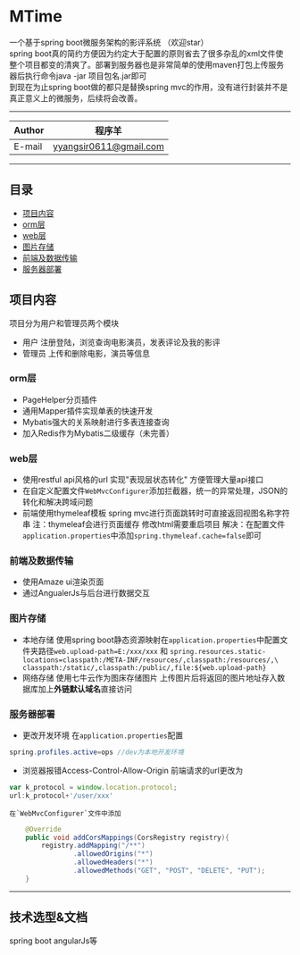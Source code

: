 ﻿# MTime
一个基于spring boot微服务架构的影评系统 （欢迎star）<br>
spring boot真的简约方便因为约定大于配置的原则省去了很多杂乱的xml文件使整个项目都变的清爽了。部署到服务器也是非常简单的使用maven打包上传服务器后执行命令java -jar 项目包名.jar即可<br>
到现在为止spring boot做的都只是替换spring mvc的作用，没有进行封装并不是真正意义上的微服务，后续将会改善。

---

|Author|程序羊|
|---|---
|E-mail|yyangsir0611@gmail.com

----------
## 目录
* [项目内容](#项目内容)
* [orm层](#orm层)
* [web层](#web层)
* [图片存储](#图片存储)
* [前端及数据传输](#前端及数据传输)
* [服务器部署](#服务器部署)

## 项目内容
项目分为用户和管理员两个模块<br>

 - 用户 注册登陆，浏览查询电影演员，发表评论及我的影评
 - 管理员 上传和删除电影，演员等信息

### orm层

 - PageHelper分页插件
 - 通用Mapper插件实现单表的快速开发
 - Mybatis强大的关系映射进行多表连接查询
 - 加入Redis作为Mybatis二级缓存（未完善）

### web层

 - 使用restful api风格的url 实现"表现层状态转化" 方便管理大量api接口 
 - 在自定义配置文件`WebMvcConfigurer`添加拦截器，统一的异常处理，JSON的转化和解决跨域问题 
 - 前端使用thymeleaf模板 spring mvc进行页面跳转时可直接返回视图名称字符串
 注：thymeleaf会进行页面缓存 修改html需要重启项目 
 解决：在配置文件`application.properties`中添加`spring.thymeleaf.cache=false`即可

### 前端及数据传输

 - 使用Amaze ui渲染页面
 - 通过AngualerJs与后台进行数据交互

### 图片存储

 - 本地存储 
     使用spring boot静态资源映射在`application.properties`中配置文件夹路径`web.upload-path=E:/xxx/xxx` 和 `spring.resources.static-locations=classpath:/META-INF/resources/,classpath:/resources/,\
  classpath:/static/,classpath:/public/,file:${web.upload-path}`
 - 网络存储 
    使用七牛云作为图床存储图片 上传图片后将返回的图片地址存入数据库加上**外链默认域名**直接访问



### 服务器部署

 - 更改开发环境 在`application.properties`配置
``` java
spring.profiles.active=ops //dev为本地开发环境
```
 - 浏览器报错Access-Control-Allow-Origin
    前端请求的url更改为
```js
var k_protocol = window.location.protocol;
url:k_protocol+'/user/xxx'
```
    在`WebMvcConfigurer`文件中添加
```java
    @Override
    public void addCorsMappings(CorsRegistry registry){
        registry.addMapping("/**")
                .allowedOrigins("*")
                .allowedHeaders("*")
                .allowedMethods("GET", "POST", "DELETE", "PUT");
    }
```


----------
## 技术选型&文档
spring boot
angularJs等
